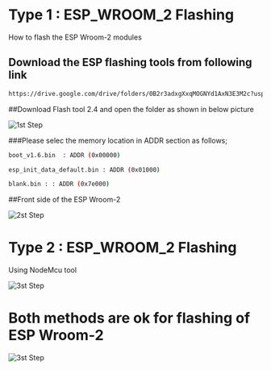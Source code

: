 # Type 1 : ESP_WROOM_2 Flashing 
How to flash the ESP Wroom-2 modules 

## Download the ESP flashing tools from following link 
```sh
https://drive.google.com/drive/folders/0B2r3adxgXxqMOGNYd1AxN3E3M2c?usp=sharing
```
##Download Flash tool 2.4 and open the folder as shown in below picture 

![1st Step](https://github.com/niwantha33/ESP_WROOM_2/blob/master/FirmwareUploading.png)

###Please selec the memory location in ADDR section as follows; 
```sh
boot_v1.6.bin  : ADDR (0x00000)

esp_init_data_default.bin : ADDR (0x01000)

blank.bin : : ADDR (0x7e000)
```


##Front side of the ESP Wroom-2 

![2st Step](https://github.com/niwantha33/ESP_WROOM_2/blob/master/PinConfigESP_Wroom.png)

# Type 2 : ESP_WROOM_2 Flashing 
  Using NodeMcu tool 

![3st Step](https://github.com/niwantha33/ESP_WROOM_2/blob/master/Node_1.png)

# Both methods are ok for flashing of ESP Wroom-2 

![3st Step](https://github.com/niwantha33/ESP_WROOM_2/blob/master/IMG_20160904_200044.jpg)


